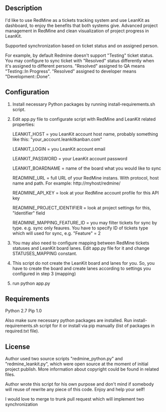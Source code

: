 ## Description

I'd like to use RedMine as a tickets tracking system and use LeanKit as dashboard, to enjoy the benefits that both systems give. Advanced project management in RedMine and clean visualization of project progress in LeanKit.

Supported synchronization based on ticket status and on assigned person. 

For example, by default Redmine doesn't support "Testing" ticket status. You may configure to sync ticket with "Resolved" status differently when it's assigned to different persons. "Resolved" assigned to QA means "Testing::In Progress". "Resolved" assigned to developer means "Development::Done".

## Configuration

1. Install necessary Python packages by running install-requirements.sh script.
2. Edit app.py file to configurate script with RedMine and LeanKit related properties:

	LEANKIT_HOST = you LeanKit account host name, probably something like this: "your_account.leankitkanban.com"

	LEANKIT_LOGIN = you LeanKit account email

	LEANKIT_PASSWORD = your LeanKit account password

	LEANKIT_BOARDNAME = name of the board what you would like to sync

	READMINE_URL = full URL of your RedMine instans. With protocol, host name and path. For example: http://myhost/redmine/

	READMINE_API_KEY = look at your RedMine account profile for this API key

	READMINE_PROJECT_IDENTIFIER = look at project settings for this, "Identifier" field

	READMINE_MAPPING_FEATURE_ID = you may filter tickets for sync by type. e.g. sync only feaures. You have to specify ID of tickets type which will used for sync, e.g. "Feature" = 2

3. You may also need to configure mapping between RedMine tickets statuses and LeanKit board lanes. Edit app.py file for it and change STATUSES_MAPPING constant.
4. This script do not create the LeanKit board and lanes for you. So, you have to create the board and create lanes according to settings you configured in step 3 (mapping)
5. run python app.py

## Requirements

Python 2.7
Pip 1.0

Also make sure necessary python packages are installed. Run install-requirements.sh script for it or install via pip manually (list of packages in required.txt file).

## License

Author used two source scripts "redmine_python.py" and "redmine_leankit.py", which were open source at the moment of initial project publish. More information about copyright could be found in related files.

Author wrote this script for his own purpose and don't mind if somebody will reuse of rewrite any piece of this code. Enjoy and help your self!

I would love to merge to trunk pull request which will implement two synchronization
